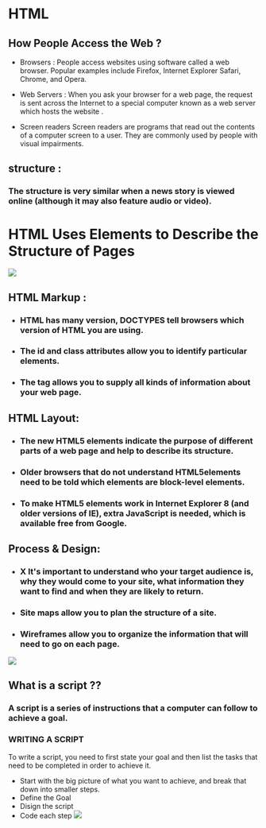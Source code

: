 # HTML
## How People Access the Web ?
- Browsers : People access websites using software called a web browser. Popular examples include Firefox, Internet Explorer Safari, Chrome, and Opera.

- Web Servers : When you ask your browser for a web page, the request is sent across the Internet to a special computer known as a web server which hosts the website .

- Screen readers Screen readers are programs that read out the contents of a computer screen to a user. They are commonly used by people with visual impairments.

## structure :
### The structure is very similar when a news story is viewed online (although it may also feature audio or video).

# HTML Uses Elements to Describe the Structure of Pages
![]("st.png")

## HTML Markup :
- ### HTML has many version, DOCTYPES tell browsers which version of HTML you are using.
- ### The id and class attributes allow you to identify particular elements.

- ### The <meta> tag allows you to supply all kinds of information about your web page.

## HTML Layout: 
- ### The new HTML5 elements indicate the purpose of different parts of a web page and help to describe its structure.
- ### Older browsers that do not understand HTML5elements need to be told which elements are block-level elements.
- ### To make HTML5 elements work in Internet Explorer 8 (and older versions of IE), extra JavaScript is needed, which is available free from Google.

## Process & Design:
- ### X It's important to understand who your target audience is, why they would come to your site, what information they want to find and when they are likely to return.
- ###  Site maps allow you to plan the structure of a site.
- ### Wireframes allow you to organize the information that will need to go on each page.
![]("p&d.jpg")

## What is a script ?? 
### A script is a series of instructions that a computer can follow to achieve a goal.
### WRITING A SCRIPT 
To write a script, you need to first
state your goal and then list the
tasks that need to be completed in
order to achieve it. 
- Start with the big picture of what
you want to achieve, and break
that down into smaller steps. 
- Define the Goal 
- Disign the script 
- Code each step 
![]("script.jpg")
